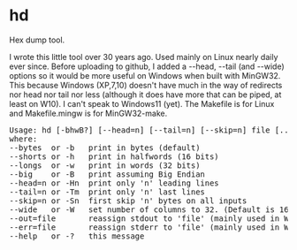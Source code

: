 # hd
Hex dump tool.

I wrote this little tool over 30 years ago. Used mainly on Linux nearly daily ever since.
Before uploading to github, I added a --head, --tail (and --wide) options so it would be
more useful on Windows when built with MinGW32. This because Windows (XP,7,10) doesn't have
much in the way of redirects nor head nor tail nor less (although it does have more that can
be piped, at least on W10). I can't speak to Windows11 (yet). The Makefile is for Linux and
Makefile.mingw is for MinGW32-make.

<pre>
Usage: hd [-bhwB?] [--head=n] [--tail=n] [--skip=n] file [... file]
where:
--bytes  or -b   print in bytes (default)
--shorts or -h   print in halfwords (16 bits)
--longs  or -w   print in words (32 bits)
--big    or -B   print assuming Big Endian
--head=n or -Hn  print only 'n' leading lines
--tail=n or -Tm  print only 'n' last lines
--skip=n or -Sn  first skip 'n' bytes on all inputs
--wide   or -W   set number of columns to 32. (Default is 16.)
--out=file       reassign stdout to 'file' (mainly used in Windows to make a UTF-8 output file instead of default UTF-16)
--err=file       reassign stderr to 'file' (mainly used in Windows to make a UTF-8 output file instead of default UTF-16)
--help   or -?   this message
</pre>


